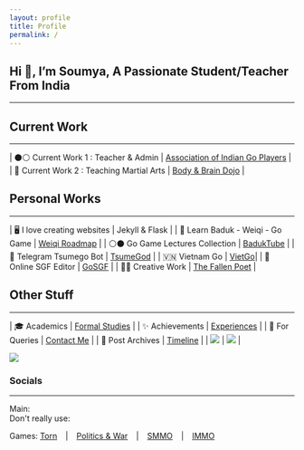 ```yaml
---
layout: profile
title: Profile
permalink: /
---
```


## Hi 👋, I’m Soumya, A Passionate Student/Teacher From India
---

## Current Work
---

| ⚫⚪ Current Work 1 : Teacher & Admin | [Association of Indian Go Players](https://aigp.org.in/) |
| 🥋 Current Work 2 : Teaching Martial Arts | [Body & Brain Dojo](/project/B&B-Dojo) |

## Personal Works
---

| 🖥️ I love creating websites | Jekyll & Flask |
| 👀 Learn Baduk - Weiqi - Go Game | [Weiqi Roadmap](https://weiqi.soumyak4.in/) |
| ⚪⚫ Go Game Lectures Collection | [BadukTube](https://baduktube.soumyak4.in/) |
| 🤖 Telegram Tsumego Bot | [TsumeGod](https://tsumegod.soumyak4.in/) |
| 🇻🇳 Vietnam Go | [VietGo](https://viet-go.soumyak4.in/)|
| 👀 Online SGF Editor | [GoSGF](https://sgf.soumyak4.in/) |
| ✍🏽 Creative Work | [The Fallen Poet](/Artist) |

## Other Stuff
---

| 🎓 Academics | [Formal Studies](/Academics) |
| ✨ Achievements | [Experiences](/Experiences) |
| 💬 For Queries | [Contact Me](https://t.me/soumyak4) |
| 📮 Post Archives | [Timeline](/Timeline) |
| ![](https://github-profile-summary-cards.vercel.app/api/cards/profile-details?username=SoumyaK4&theme=github_dark) | ![](https://github-profile-summary-cards.vercel.app/api/cards/repos-per-language?username=SoumyaK4&theme=github_dark) |

 ![](https://komarev.com/ghpvc/?username=soumyak4&label=Profile%20views&color=brightgreen) 

### Socials
---
Main: 
<a href="https://github.com/SoumyaK4" target="_blank" class="fab fa-github"></a>
<a href="https://youtube.com/@SoumyaK4" target="_blank" class="fab fa-youtube"></a>
<a href="https://instagram.com/SoumyaK4" target="_blank" class="fab fa-instagram"></a>
<a href="https://twitch.tv/SoumyaK4" target="_blank" class="fab fa-twitch"></a>
<a href="https://t.me/SoumyaK4" target="_blank" class="fab fa-telegram"></a>
<a href="https://en.wikipedia.org/wiki/User:SoumyaK4" target="_blank" class="fab fa-wikipedia-w"></a>
<br>
Don't really use: 
<a rel="me" href="https://mastodon.social/@SoumyaK4" target="_blank" class="fab fa-mastodon"></a>
<a href="https://bsky.app/profile/soumyak4.bsky.social" target="_blank" class="fab fa-bluesky"></a>
<a href="https://www.linkedin.com/in/soumyak4/" target="_blank" class="fab fa-linkedin"></a>
<a href="https://www.tumblr.com/soumyak4" target="_blank" class="fab fa-tumblr"></a>
<a href="https://www.reddit.com/user/SoumyaK4/" target="_blank" class="fab fa-reddit"></a>
<a href="https://in.pinterest.com/SoumyaK4/" target="_blank" class="fab fa-pinterest"></a>
<a href="https://www.threads.net/@soumyak4" target="_blank" class="fab fa-threads"></a>
<a href="https://x.com/SoumyaK4_" target="_blank" class="fab fa-twitter"></a>
<a href="https://www.facebook.com/SoumyaK4" target="_blank" class="fab fa-facebook"></a>
<br>

Games: 
<a href="https://www.torn.com/profiles.php?XID=2361200" target="_blank" class="fas">Torn</a> &ensp; | &ensp;
<a href="https://politicsandwar.com/nation/id=626478" target="_blank" class="fas">Politics & War</a> &ensp; | &ensp;
<a href="https://web.simple-mmo.com/user/view/952187" target="_blank" class="fas">SMMO</a> &ensp; | &ensp;
<a href="https://web.idle-mmo.com/@ShadowKC" target="_blank" class="fas">IMMO</a> 
<a href="https://politicsandwar.com/nation/id=626478" target="_blank" class="fas"></a>
<a href="https://politicsandwar.com/nation/id=626478" target="_blank" class="fas"></a>
